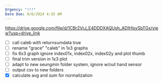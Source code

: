 ```yaml
---
Urgency: "!!!"
Date Due: 9/6/2024 4:35 AM
---
```

https://drive.google.com/file/d/1CBr2VrJ_E4DDDXAQUsh_ADIHlsySbTGx/view?usp=drive_link

- [ ] call caleb with returnsumdata true
- [ ] rename "grace" "caleb" in 1x3 graphs
- [ ] fix 6x3 graph ignore index01x, index02x, index02y and plot thumb
- [ ] final trim version in 1x3 plot
- [ ] adapt to new seungmin folder system, ignore w/out hand sensor
- [ ] output csv to new folders
- [x] calculate avg and sum for normalization
